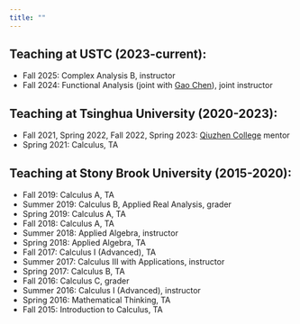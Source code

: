 ```yaml
---
title: ""
---
```


Teaching at USTC (2023-current):
----------
* Fall 2025: Complex Analysis B, instructor
* Fall 2024: Functional Analysis (joint with [Gao Chen](http://staff.ustc.edu.cn/~chengao1/)), joint instructor

Teaching at Tsinghua University (2020-2023):
---------
* Fall 2021, Spring 2022, Fall 2022, Spring 2023: [Qiuzhen College](https://qzc.tsinghua.edu.cn) mentor
* Spring 2021: Calculus, TA

Teaching at Stony Brook University (2015-2020):
--------
* Fall 2019: Calculus A, TA
* Summer 2019: Calculus B, Applied Real Analysis, grader
* Spring 2019: Calculus A, TA
* Fall 2018: Calculus A, TA
* Summer 2018: Applied Algebra, instructor
* Spring 2018: Applied Algebra, TA
* Fall 2017: Calculus I (Advanced), TA
* Summer 2017: Calculus III with Applications, instructor
* Spring 2017: Calculus B, TA
* Fall 2016: Calculus C, grader
* Summer 2016: Calculus I (Advanced), instructor
* Spring 2016: Mathematical Thinking, TA
* Fall 2015: Introduction to Calculus, TA
